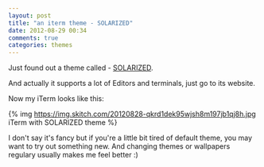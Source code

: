 ```yaml
---
layout: post
title: "an iterm theme - SOLARIZED"
date: 2012-08-29 00:34
comments: true
categories: themes
---
```


Just found out a theme called - [SOLARIZED](http://ethanschoonover.com/solarized).

And actually it supports a lot of Editors and terminals, just go to its website.

Now my iTerm looks like this:

{% img https://img.skitch.com/20120828-qkrd1dek95wjsh8m197jb1qj8h.jpg iTerm with SOLARIZED theme %}

I don't say it's fancy but if you're a little bit tired of default theme, you may want to try out something new. And changing themes or wallpapers regulary usually makes me feel better :)
